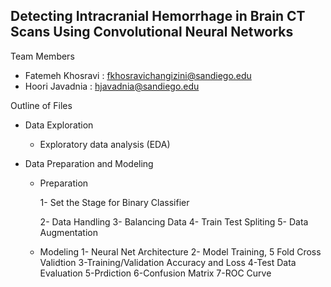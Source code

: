 ## Detecting Intracranial Hemorrhage in Brain CT Scans Using Convolutional Neural Networks
Team Members

* Fatemeh Khosravi : fkhosravichangizini@sandiego.edu
* Hoori Javadnia : hjavadnia@sandiego.edu

Outline of Files
 * Data Exploration 
    -  Exploratory data analysis (EDA)

 * Data Preparation and Modeling
    - Preparation

        1- Set the Stage for Binary Classifier

        2-  Data Handling
        3-  Balancing Data
        4-  Train Test Spliting
        5-  Data Augmentation

    - Modeling
        1- Neural Net Architecture
        2- Model Training, 5 Fold Cross Validtion
        3-Training/Validation Accuracy and Loss
        4-Test Data Evaluation
        5-Prdiction
        6-Confusion Matrix
        7-ROC Curve
